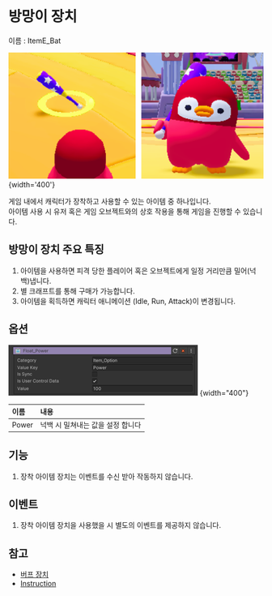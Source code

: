 # 방망이 장치

이름 : ItemE_Bat

![Equip-Bat-Device](media/images/Equip-Bat-Device.png) {width='400'}

게임 내에서 캐릭터가 장착하고 사용할 수 있는 아이템 중 하나입니다.  
아이템 사용 시 유저 혹은 게임 오브젝트와의 상호 작용을 통해 게임을 진행할 수 있습니다.


## 방망이 장치 주요 특징
1. 아이템을 사용하면 피격 당한 플레이어 혹은 오브젝트에게 일정 거리만큼 밀어(넉백)냅니다.
2. 별 크래프트를 통해 구매가 가능합니다.
3. 아이템을 획득하면 캐릭터 애니메이션 (Idle, Run, Attack)이 변경됩니다.


## 옵션
![Equip-Bat-Device-Inspector](media/images/Equip-Bat-Device-Inspector.png) {width="400"}

| **이름**                                                   | **내용**                           |
|:--------------------------------------------------|:---------------------------------|
|  Power    | 넉백 시 밀쳐내는 값을 설정 합니다           |


## 기능
1. 장착 아이템 장치는 이벤트를 수신 받아 작동하지 않습니다.


## 이벤트
1. 장착 아이템 장치을 사용했을 시 별도의 이벤트를 제공하지 않습니다.


## 참고

- [버프 장치](Buff-System.md)
- [Instruction](Instruction.md)
